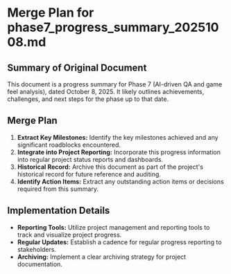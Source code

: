 # Merge Plan for phase7_progress_summary_20251008.md

## Summary of Original Document
This document is a progress summary for Phase 7 (AI-driven QA and game feel analysis), dated October 8, 2025. It likely outlines achievements, challenges, and next steps for the phase up to that date.

## Merge Plan
1.  **Extract Key Milestones:** Identify the key milestones achieved and any significant roadblocks encountered.
2.  **Integrate into Project Reporting:** Incorporate this progress information into regular project status reports and dashboards.
3.  **Historical Record:** Archive this document as part of the project's historical record for future reference and auditing.
4.  **Identify Action Items:** Extract any outstanding action items or decisions required from this summary.

## Implementation Details
-   **Reporting Tools:** Utilize project management and reporting tools to track and visualize project progress.
-   **Regular Updates:** Establish a cadence for regular progress reporting to stakeholders.
-   **Archiving:** Implement a clear archiving strategy for project documentation.
